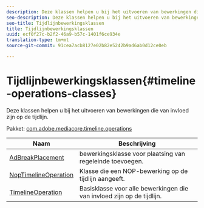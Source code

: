 ```yaml
---
description: Deze klassen helpen u bij het uitvoeren van bewerkingen die van invloed zijn op de tijdlijn.
seo-description: Deze klassen helpen u bij het uitvoeren van bewerkingen die van invloed zijn op de tijdlijn.
seo-title: Tijdlijnbewerkingsklassen
title: Tijdlijnbewerkingsklassen
uuid: ecf0f27c-b2f2-46a9-b57c-1401f6ce934e
translation-type: tm+mt
source-git-commit: 91cea7acb8127e02b82e5242b9ad6ab0d12ce0eb

---
```



# Tijdlijnbewerkingsklassen{#timeline-operations-classes}

Deze klassen helpen u bij het uitvoeren van bewerkingen die van invloed zijn op de tijdlijn.

Pakket: [com.adobe.mediacore.timeline.operations](https://help.adobe.com/en_US/primetime/api/psdk/asdoc-dhls_1.4/com/adobe/mediacore/timeline/operations/package-detail.html)

| Naam | Beschrijving |
|---|---|
| [AdBreakPlacement](https://help.adobe.com/en_US/primetime/api/psdk/asdoc-dhls_1.4/com/adobe/mediacore/timeline/operations/AdBreakPlacement.html) | bewerkingsklasse voor plaatsing van regeleinde toevoegen. |
| [NopTimelineOperation](https://help.adobe.com/en_US/primetime/api/psdk/asdoc-dhls_1.4/com/adobe/mediacore/timeline/operations/NopTimelineOperation.html) | Klasse die een NOP-bewerking op de tijdlijn aangeeft. |
| [TimelineOperation](https://help.adobe.com/en_US/primetime/api/psdk/asdoc-dhls_1.4/com/adobe/mediacore/timeline/operations/TimelineOperation.html) | Basisklasse voor alle bewerkingen die van invloed zijn op de tijdlijn. |